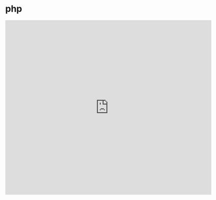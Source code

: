 # php


<iframe src="https://tool.lu/coderunner/embed/boy.html" width="650" height="550" frameborder="0" mozallowfullscreen webkitallowfullscreen allowfullscreen></iframe>